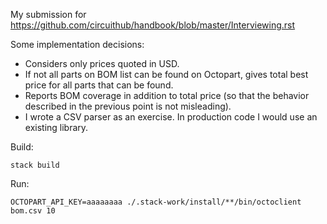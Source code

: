 My submission for https://github.com/circuithub/handbook/blob/master/Interviewing.rst

Some implementation decisions:

* Considers only prices quoted in USD.
* If not all parts on BOM list can be found on Octopart, gives total best
  price for all parts that can be found.
* Reports BOM coverage in addition to total price (so that the behavior
  described in the previous point is not misleading).
* I wrote a CSV parser as an exercise. In production code
  I would use an existing library.

Build:

    stack build

Run:

    OCTOPART_API_KEY=aaaaaaaa ./.stack-work/install/**/bin/octoclient bom.csv 10